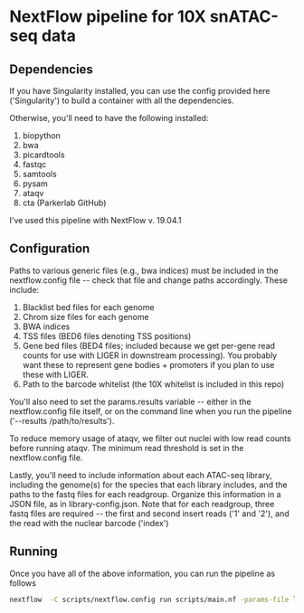 # NextFlow pipeline for 10X snATAC-seq data

## Dependencies
If you have Singularity installed, you can use the config provided here ('Singularity') to build a container with all the dependencies.

Otherwise, you'll need to have the following installed:
1. biopython
2. bwa
3. picardtools
4. fastqc
5. samtools
6. pysam
7. ataqv
8. cta (Parkerlab GitHub)

I've used this pipeline with NextFlow v. 19.04.1

## Configuration
Paths to various generic files (e.g., bwa indices) must be included in the nextflow.config file -- check that file and change paths accordingly. These include:

1. Blacklist bed files for each genome
2. Chrom size files for each genome
3. BWA indices
4. TSS files (BED6 files denoting TSS positions)
5. Gene bed files (BED4 files; included because we get per-gene read counts for use with LIGER in downstream processing). You probably want these to represent gene bodies + promoters if you plan to use these with LIGER.
6. Path to the barcode whitelist (the 10X whitelist is included in this repo)

You'll also need to set the params.results variable -- either in the nextflow.config file itself, or on the command line when you run the pipeline ('--results /path/to/results').

To reduce memory usage of ataqv, we filter out nuclei with low read counts before running ataqv. The minimum read threshold is set in the nextflow.config file.

Lastly, you'll need to include information about each ATAC-seq library, including the genome(s) for the species that each library includes, and the paths to the fastq files for each readgroup. Organize this information in a JSON file, as in library-config.json. Note that for each readgroup, three fastq files are required -- the first and second insert reads ('1' and '2'), and the read with the nuclear barcode ('index')

## Running
Once you have all of the above information, you can run the pipeline as follows 

```bash
nextflow  -C scripts/nextflow.config run scripts/main.nf -params-file library-config.json -with-trace trace.txt -resume
```

